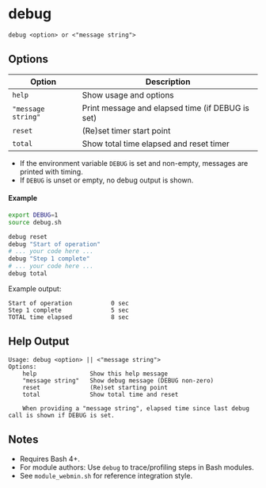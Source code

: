 # debug

```
debug <option> or <"message string">
```

## Options

| Option            | Description                                           |
|-------------------|-------------------------------------------------------|
| `help`            | Show usage and options                                |
| `"message string"`| Print message and elapsed time (if DEBUG is set)      |
| `reset`           | (Re)set timer start point                             |
| `total`           | Show total time elapsed and reset timer               |

- If the environment variable `DEBUG` is set and non-empty, messages are printed with timing.
- If `DEBUG` is unset or empty, no debug output is shown.

#### Example

```bash
export DEBUG=1
source debug.sh

debug reset
debug "Start of operation"
# ... your code here ...
debug "Step 1 complete"
# ... your code here ...
debug total
```

Example output:
```
Start of operation           0 sec
Step 1 complete              5 sec
TOTAL time elapsed           8 sec
```

## Help Output

```
Usage: debug <option> || <"message string">
Options:
	help               Show this help message
	"message string"   Show debug message (DEBUG non-zero)
	reset              (Re)set starting point
	total              Show total time and reset

	When providing a "message string", elapsed time since last debug call is shown if DEBUG is set.
```

## Notes

- Requires Bash 4+.
- For module authors: Use `debug` to trace/profiling steps in Bash modules.
- See `module_webmin.sh` for reference integration style.
